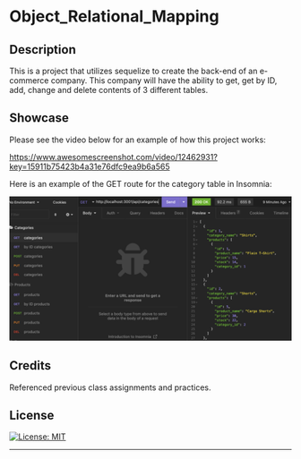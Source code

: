 # Object_Relational_Mapping

## Description

This is a project that utilizes sequelize to create the back-end of an e-commerce company. This company will have the ability to get, get by ID, add, change and delete contents of 3 different tables. 

## Showcase

Please see the video below for an example of how this project works:

https://www.awesomescreenshot.com/video/12462931?key=15911b75423b4a31e76dfc9ea9b6a565

Here is an example of the GET route for the category table in Insomnia:

![Screenshot](Assets/Screenshot.png)

## Credits

Referenced previous class assignments and practices. 

## License

[![License: MIT](https://img.shields.io/badge/License-MIT-yellow.svg)](https://opensource.org/licenses/MIT)

  
---

